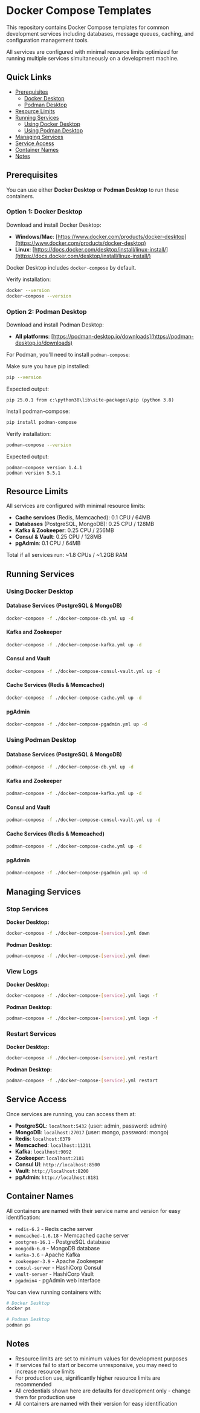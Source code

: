 # Docker Compose Templates

This repository contains Docker Compose templates for common development services including databases, message queues, caching, and configuration management tools.

All services are configured with minimal resource limits optimized for running multiple services simultaneously on a development machine.

## Quick Links

- [Prerequisites](#prerequisites)
  - [Docker Desktop](#option-1-docker-desktop)
  - [Podman Desktop](#option-2-podman-desktop)
- [Resource Limits](#resource-limits)
- [Running Services](#running-services)
  - [Using Docker Desktop](#using-docker-desktop)
  - [Using Podman Desktop](#using-podman-desktop)
- [Managing Services](#managing-services)
- [Service Access](#service-access)
- [Container Names](#container-names)
- [Notes](#notes)

## Prerequisites

You can use either **Docker Desktop** or **Podman Desktop** to run these containers.

### Option 1: Docker Desktop

Download and install Docker Desktop:
- **Windows/Mac**: [https://www.docker.com/products/docker-desktop](https://www.docker.com/products/docker-desktop)
- **Linux**: [https://docs.docker.com/desktop/install/linux-install/](https://docs.docker.com/desktop/install/linux-install/)

Docker Desktop includes `docker-compose` by default.

Verify installation:
```bash
docker --version
docker-compose --version
```

### Option 2: Podman Desktop

Download and install Podman Desktop:
- **All platforms**: [https://podman-desktop.io/downloads](https://podman-desktop.io/downloads)

For Podman, you'll need to install `podman-compose`:

Make sure you have pip installed:
```bash
pip --version
```

Expected output:
```
pip 25.0.1 from c:\python38\lib\site-packages\pip (python 3.8)
```

Install podman-compose:
```bash
pip install podman-compose
```

Verify installation:
```bash
podman-compose --version
```
Expected output:
```
podman-compose version 1.4.1
podman version 5.5.1
```

## Resource Limits

All services are configured with minimal resource limits:
- **Cache services** (Redis, Memcached): 0.1 CPU / 64MB
- **Databases** (PostgreSQL, MongoDB): 0.25 CPU / 128MB
- **Kafka & Zookeeper**: 0.25 CPU / 256MB
- **Consul & Vault**: 0.25 CPU / 128MB
- **pgAdmin**: 0.1 CPU / 64MB

Total if all services run: ~1.8 CPUs / ~1.2GB RAM

## Running Services

### Using Docker Desktop

#### Database Services (PostgreSQL & MongoDB)
```bash
docker-compose -f ./docker-compose-db.yml up -d
```

#### Kafka and Zookeeper
```bash
docker-compose -f ./docker-compose-kafka.yml up -d
```

#### Consul and Vault
```bash
docker-compose -f ./docker-compose-consul-vault.yml up -d
```

#### Cache Services (Redis & Memcached)
```bash
docker-compose -f ./docker-compose-cache.yml up -d
```

#### pgAdmin
```bash
docker-compose -f ./docker-compose-pgadmin.yml up -d
```

### Using Podman Desktop

#### Database Services (PostgreSQL & MongoDB)
```bash
podman-compose -f ./docker-compose-db.yml up -d
```

#### Kafka and Zookeeper
```bash
podman-compose -f ./docker-compose-kafka.yml up -d
```

#### Consul and Vault
```bash
podman-compose -f ./docker-compose-consul-vault.yml up -d
```

#### Cache Services (Redis & Memcached)
```bash
podman-compose -f ./docker-compose-cache.yml up -d
```

#### pgAdmin
```bash
podman-compose -f ./docker-compose-pgadmin.yml up -d
```

## Managing Services

### Stop Services

**Docker Desktop:**
```bash
docker-compose -f ./docker-compose-[service].yml down
```

**Podman Desktop:**
```bash
podman-compose -f ./docker-compose-[service].yml down
```

### View Logs

**Docker Desktop:**
```bash
docker-compose -f ./docker-compose-[service].yml logs -f
```

**Podman Desktop:**
```bash
podman-compose -f ./docker-compose-[service].yml logs -f
```

### Restart Services

**Docker Desktop:**
```bash
docker-compose -f ./docker-compose-[service].yml restart
```

**Podman Desktop:**
```bash
podman-compose -f ./docker-compose-[service].yml restart
```

## Service Access

Once services are running, you can access them at:

- **PostgreSQL**: `localhost:5432` (user: admin, password: admin)
- **MongoDB**: `localhost:27017` (user: mongo, password: mongo)
- **Redis**: `localhost:6379`
- **Memcached**: `localhost:11211`
- **Kafka**: `localhost:9092`
- **Zookeeper**: `localhost:2181`
- **Consul UI**: `http://localhost:8500`
- **Vault**: `http://localhost:8200`
- **pgAdmin**: `http://localhost:8181`

## Container Names

All containers are named with their service name and version for easy identification:

- `redis-6.2` - Redis cache server
- `memcached-1.6.18` - Memcached cache server
- `postgres-16.1` - PostgreSQL database
- `mongodb-6.0` - MongoDB database
- `kafka-3.6` - Apache Kafka
- `zookeeper-3.9` - Apache Zookeeper
- `consul-server` - HashiCorp Consul
- `vault-server` - HashiCorp Vault
- `pgadmin4` - pgAdmin web interface

You can view running containers with:
```bash
# Docker Desktop
docker ps

# Podman Desktop
podman ps
```

## Notes

- Resource limits are set to minimum values for development purposes
- If services fail to start or become unresponsive, you may need to increase resource limits
- For production use, significantly higher resource limits are recommended
- All credentials shown here are defaults for development only - change them for production use
- All containers are named with their version for easy identification